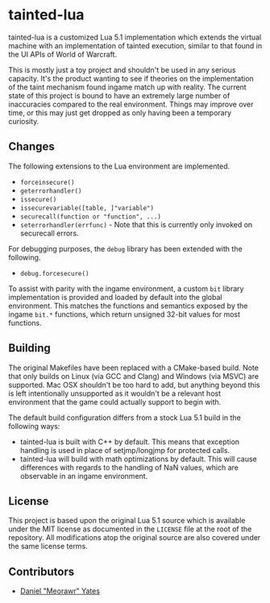 # tainted-lua

tainted-lua is a customized Lua 5.1 implementation which extends the virtual machine with an implementation of tainted execution, similar to that found in the UI APIs of World of Warcraft.

This is mostly just a toy project and shouldn't be used in any serious capacity. It's the product wanting to see if theories on the implementation of the taint mechanism found ingame match up with reality. The current state of this project is bound to have an extremely large number of inaccuracies compared to the real environment. Things may improve over time, or this may just get dropped as only having been a temporary curiosity.

## Changes

The following extensions to the Lua environment are implemented.

- `forceinsecure()`
- `geterrorhandler()`
- `issecure()`
- `issecurevariable([table, ]"variable")`
- `securecall(function or "function", ...)`
- `seterrorhandler(errfunc)` - Note that this is currently only invoked on securecall errors.

For debugging purposes, the `debug` library has been extended with the following.

- `debug.forcesecure()`

To assist with parity with the ingame environment, a custom `bit` library implementation is provided and loaded by default into the global environment. This matches the functions and semantics exposed by the ingame `bit.*` functions, which return unsigned 32-bit values for most functions.

## Building

The original Makefiles have been replaced with a CMake-based build. Note that only builds on Linux (via GCC and Clang) and Windows (via MSVC) are supported. Mac OSX shouldn't be too hard to add, but anything beyond this is left intentionally unsupported as it wouldn't be a relevant host environment that the game could actually support to begin with.

The default build configuration differs from a stock Lua 5.1 build in the following ways:

- tainted-lua is built with C++ by default. This means that exception handling is used in place of setjmp/longjmp for protected calls.
- tainted-lua will build with math optimizations by default. This will cause differences with regards to the handling of NaN values, which are observable in an ingame environment.

## License

This project is based upon the original Lua 5.1 source which is available under the MIT license as documented in the `LICENSE` file at the root of the repository. All modifications atop the original source are also covered under the same license terms.

## Contributors

- [Daniel "Meorawr" Yates](https://github.com/meorawr)
